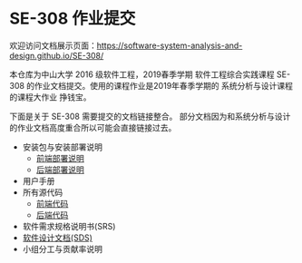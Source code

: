 # SE-308 作业提交

欢迎访问文档展示页面：https://software-system-analysis-and-design.github.io/SE-308/

本仓库为中山大学 2016 级软件工程，2019春季学期 软件工程综合实践课程 SE-308 的作业文档提交。使用的课程作业是2019年春季学期的 系统分析与设计课程 的课程大作业 挣钱宝。

下面是关于 SE-308 需要提交的文档链接整合。 部分文档因为和系统分析与设计的作业文档高度重合所以可能会直接链接过去。

* 安装包与安装部署说明
  * [前端部署说明](docs/backend_release.md)
  * [后端部署说明](docs/backend_release.md)
* 用户手册
* 所有源代码
  * [前端代码](docs/front_code.md)
  * [后端代码](docs/backend_code.md)
* 软件需求规格说明书(SRS)
* [软件设计文档(SDS)](docs/SDS.md)
* 小组分工与贡献率说明

